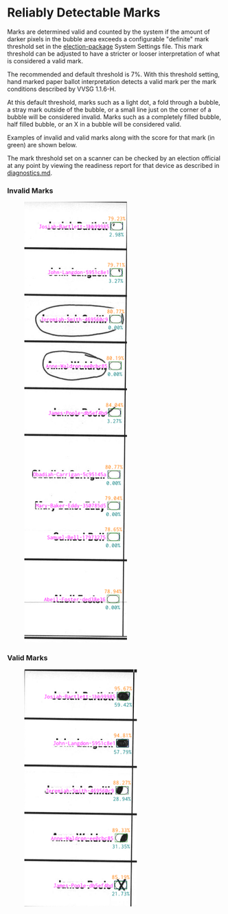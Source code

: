# Reliably Detectable Marks

Marks are determined valid and counted by the system if the amount of darker pixels in the bubble area exceeds a configurable "definite" mark threshold set in the [election-package](../system-overview/election-package/ "mention") System Settings file. This mark threshold can be adjusted to have a stricter or looser interpretation of what is considered a valid mark.&#x20;

The recommended and default threshold is 7%. With this threshold setting, hand marked paper ballot interpretation detects a valid mark per the mark conditions described by VVSG 1.1.6-H.

At this default threshold, marks such as a light dot, a fold through a bubble, a stray mark outside of the bubble, or a small line just on the corner of a bubble will be considered invalid. Marks such as a completely filled bubble, half filled bubble, or an X in a bubble will be considered valid.

Examples of invalid and valid marks along with the score for that mark (in green) are shown below.&#x20;

The mark threshold set on a scanner can be checked by an election official at any point by viewing the readiness report for that device as described in [diagnostics.md](../system-overview/diagnostics.md "mention").

### Invalid Marks

<figure><img src="../.gitbook/assets/image (65).png" alt=""><figcaption></figcaption></figure>

### Valid Marks

<figure><img src="../.gitbook/assets/image (1) (2).png" alt=""><figcaption></figcaption></figure>



